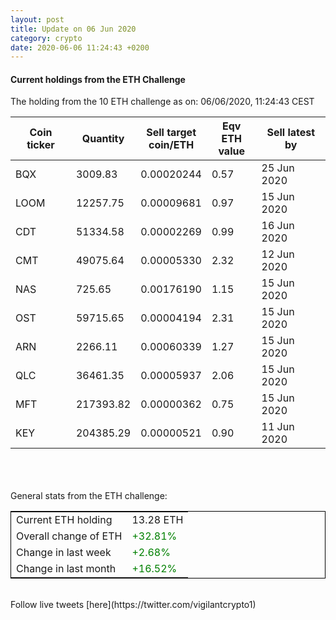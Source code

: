 ```yaml
---
layout: post
title: Update on 06 Jun 2020
category: crypto
date: 2020-06-06 11:24:43 +0200
---
```

<!-- Global site tag (gtag.js) - Google Analytics -->
<script async src="https://www.googletagmanager.com/gtag/js?id=UA-103831149-5"></script>
<script>
  window.dataLayer = window.dataLayer || [];
  function gtag(){dataLayer.push(arguments);}
  gtag('js', new Date());

  gtag('config', 'UA-103831149-5');
</script>


#### Current holdings from the ETH Challenge

The holding from the 10 ETH challenge as on: 06/06/2020, 11:24:43 CEST

|Coin ticker|Quantity|Sell target<br>coin/ETH|Eqv ETH<br>value|Sell latest by|
|-----------|--------|-----------|-----------|--------------|
BQX|3009.83|  0.00020244|0.57|25 Jun 2020|
LOOM|12257.75|  0.00009681|0.97|15 Jun 2020|
CDT|51334.58|  0.00002269|0.99|16 Jun 2020|
CMT|49075.64|  0.00005330|2.32|12 Jun 2020|
NAS|725.65|  0.00176190|1.15|15 Jun 2020|
OST|59715.65|  0.00004194|2.31|15 Jun 2020|
ARN|2266.11|  0.00060339|1.27|15 Jun 2020|
QLC|36461.35|  0.00005937|2.06|15 Jun 2020|
MFT|217393.82|  0.00000362|0.75|15 Jun 2020|
KEY|204385.29|  0.00000521|0.90|11 Jun 2020|

<br>
<br>
<br>
General stats from the ETH challenge:

<table style="border:1px solid black;margin-left:auto;margin-right:auto;">
	<tbody>
	<tr>
		<td>Current ETH holding</td>
		<td>     13.28 ETH</td>
	</tr>
	<tr>
		<td>Overall change of ETH</td>
		<td><font color="green">+32.81%</font></td>
	</tr>
	<tr>
		<td>Change in last week</td>
		<td><font color="green">+2.68%</font></td>
	</tr>
	<tr>
		<td>Change in last month</td>
		<td><font color="green">+16.52%</font></td>
	</tr>
	</tbody>
</table>

<br>
Follow live tweets [here](https://twitter.com/vigilantcrypto1)
<br>
<br>